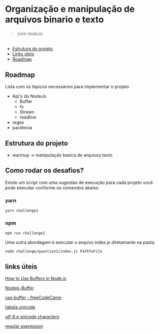 # Organização e manipulação de arquivos binario e texto

> ###### com nodeJs

- [Estrutura do projeto](#estrutura-do-projeto)
- [Links úteis](#links-úteis)
- [Roadmap](#roadmap)

## Roadmap

Lista com os tópicos necessários para implementar o projeto

- Api's do NodeJs
  - Buffer
  - fs
  - Stream
  - readline
- regex
- paciência

## Estrutura do projeto

- warmup -> manipulação basica de arquivos texto

## Como rodar os desafios?

Existe um script com uma sugestão de execução para cada projeto você pode executar conforme os comandos abaixo.

### yarn
```yarn challenge1```

### npm
```npm run challenge1```

Uma outra abordagem é executar o arquivo index.js diretamante na pasta

```node challenge/question1/index.js PathToFile```

## links úteis

[How to Use Buffers in Node.js](https://nodejs.org/en/knowledge/advanced/buffers/how-to-use-buffers/)

[Nodejs-Buffer](https://nodejs.org/dist/latest-v8.x/docs/api/buffer.html#buffer_buffer)

[use buffer - freeCodeCamp](https://www.freecodecamp.org/news/do-you-want-a-better-understanding-of-buffer-in-node-js-check-this-out-2e29de2968e8/)

[tabela unicode](https://cs.stanford.edu/people/miles/iso8859.html)

[utf-8 e unicode characters](https://www.utf8-chartable.de/)

[regular expression](https://developer.mozilla.org/en-US/docs/Web/JavaScript/Guide/Regular_Expressions)

